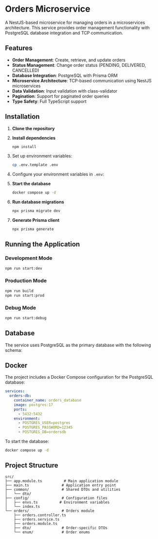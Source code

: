 # Orders Microservice

A NestJS-based microservice for managing orders in a microservices architecture. This service provides order management functionality with PostgreSQL database integration and TCP communication.

## Features

- **Order Management**: Create, retrieve, and update orders
- **Status Management**: Change order status (PENDING, DELIVERED, CANCELLED)
- **Database Integration**: PostgreSQL with Prisma ORM
- **Microservice Architecture**: TCP-based communication using NestJS microservices
- **Data Validation**: Input validation with class-validator
- **Pagination**: Support for paginated order queries
- **Type Safety**: Full TypeScript support

## Installation

1. **Clone the repository**

2. **Install dependencies**
   ```bash
   npm install
   ```

3. Set up environment variables:
    ```bash
    cp .env.template .env
    ```

4. Configure your environment variables in `.env`:

5. **Start the database**
   ```bash
   docker compose up -d
   ```

6. **Run database migrations**
   ```bash
   npx prisma migrate dev
   ```

7. **Generate Prisma client**
   ```bash
   npx prisma generate
   ```

## Running the Application

### Development Mode
```bash
npm run start:dev
```

### Production Mode
```bash
npm run build
npm run start:prod
```

### Debug Mode
```bash
npm run start:debug
```

## Database

The service uses PostgreSQL as the primary database with the following schema:

## Docker

The project includes a Docker Compose configuration for the PostgreSQL database:

```yaml
services:
  orders-db:
    container_name: orders_database
    image: postgres:17
    ports:
      - 5432:5432
    environment:
      - POSTGRES_USER=postgres
      - POSTGRES_PASSWORD=12345
      - POSTGRES_DB=ordersdb
```

To start the database:
```bash
docker compose up -d
```

## Project Structure

```
src/
├── app.module.ts          # Main application module
├── main.ts               # Application entry point
├── common/               # Shared DTOs and utilities
│   └── dto/
├── config/               # Configuration files
│   ├── envs.ts          # Environment variables
│   └── index.ts
└── orders/               # Orders module
    ├── orders.controller.ts
    ├── orders.service.ts
    ├── orders.module.ts
    ├── dto/              # Order-specific DTOs
    └── enum/             # Order enums
```
